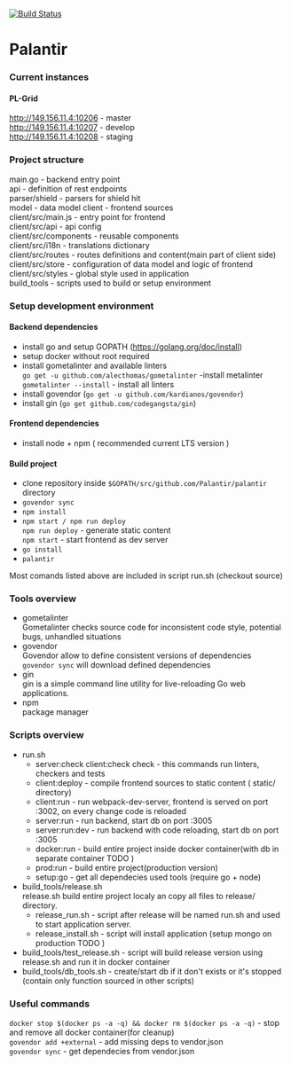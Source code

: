 [![Build Status](https://travis-ci.com/wkozyra95/palantir.svg?token=sCgDnvoX1GsuviUYexgT&branch=develop)](https://travis-ci.com/wkozyra95/palantir)
# Palantir

### Current instances
#### PL-Grid
<http://149.156.11.4:10206> - master  
<http://149.156.11.4:10207> - develop  
<http://149.156.11.4:10208> - staging  

### Project structure
main.go - backend entry point  
api - definition of rest endpoints  
parser/shield - parsers for shield hit  
model - data model
client - frontend sources  
client/src/main.js - entry point for frontend  
client/src/api - api config  
client/src/components - reusable components  
client/src/i18n - translations dictionary  
client/src/routes - routes definitions and content(main part of client side)  
client/src/store - configuration of data model and logic of frontend  
client/src/styles - global style used in application  
build_tools - scripts used to build or setup environment  

### Setup development environment
#### Backend dependencies
- install go and setup GOPATH (https://golang.org/doc/install)
- setup docker without root required
- install gometalinter and available linters  
    `go get -u github.com/alecthomas/gometalinter` -install metalinter  
    `gometalinter --install`  - install all linters  
- install govendor (`go get -u github.com/kardianos/govendor`)
- install gin (`go get github.com/codegangsta/gin`)  

#### Frontend dependencies
- install node + npm ( recommended current LTS version )  

#### Build project
- clone repository inside `$GOPATH/src/github.com/Palantir/palantir` directory
- `govendor sync`
- `npm install`
- `npm start / npm run deploy`  
`npm run deploy` - generate static content  
`npm start` - start frontend as dev server  
- `go install`
- `palantir`  

Most comands listed above are included in script run.sh (checkout source)  


### Tools overview
- gometalinter  
Gometalinter checks source code for inconsistent code style, potential bugs, unhandled situations  
- govendor   
Govendor allow to define consistent versions of dependencies   
`govendor sync` will download defined dependencies  
- gin  
gin is a simple command line utility for live-reloading Go web applications.  
- npm  
package manager  

### Scripts overview
- run.sh
  - server:check client:check check - this commands run linters, checkers and tests
  - client:deploy - compile frontend sources to static content ( static/ directory)
  - client:run - run webpack-dev-server, frontend is served on port :3002, on every change code is reloaded
  - server:run - run backend, start db on port :3005
  - server:run:dev - run backend with code reloading, start db on port :3005
  - docker:run - build entire project inside docker container(with db in separate container TODO )
  - prod:run - build entire project(production version)
  - setup:go - get all dependecies used tools (require go + node)
- build_tools/release.sh  
release.sh build entire project localy an copy all files to release/ directory. 
  - release_run.sh - script after release will be named run.sh and used to start application server.
  - release_install.sh - script will install application (setup mongo on production TODO )
- build_tools/test_release.sh  - script will build release version using release.sh and run it in docker container
- build_tools/db_tools.sh - create/start db if it don't exists or it's stopped (contain only function sourced in other scripts)

### Useful commands

`docker stop $(docker ps -a -q) && docker rm $(docker ps -a -q)` - stop and remove all docker container(for cleanup)  
`govendor add +external` - add missing deps to vendor.json  
`govendor sync` - get dependecies from vendor.json  
